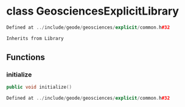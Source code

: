 # class GeosciencesExplicitLibrary

```cpp
Defined at ../include/geode/geosciences/explicit/common.h#32
```

```cpp
Inherits from Library
```



## Functions

### initialize

```cpp
public void initialize()
```

```cpp
Defined at ../include/geode/geosciences/explicit/common.h#32
```



